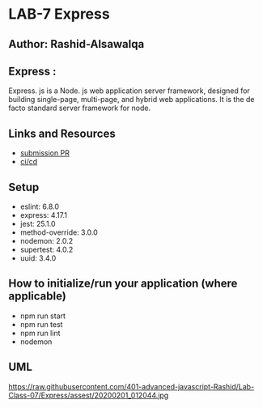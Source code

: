 # LAB-7 Express

## Author: Rashid-Alsawalqa

## Express :

Express. js is a Node. js web application server framework, designed for building single-page, multi-page, and hybrid web applications. It is the de facto standard server framework for node.

## Links and Resources

- [submission PR]()
- [ci/cd](https://github.com/401-advanced-javascript-Rashid/Lab-Class-07/runs/419778738?check_suite_focus=true)

## Setup

  -  eslint: 6.8.0
  -  express: 4.17.1
  -  jest: 25.1.0
  -  method-override: 3.0.0
  -  nodemon: 2.0.2
  -  supertest: 4.0.2
  -  uuid: 3.4.0

## How to initialize/run your application (where applicable)

- npm run start 
- npm run test 
- npm run lint
- nodemon 

## UML 
https://raw.githubusercontent.com/401-advanced-javascript-Rashid/Lab-Class-07/Express/assest/20200201_012044.jpg

